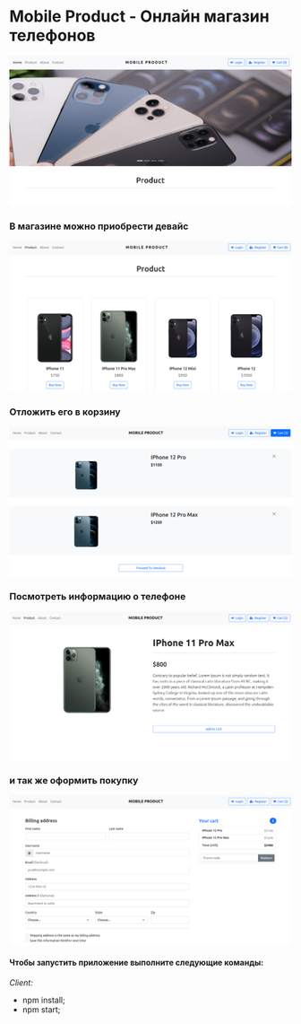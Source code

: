 # Mobile Product - Онлайн магазин телефонов
![alt text](screenshots/home.png "Описание будет тут")

### В магазине можно приобрести девайс
![alt text](screenshots/products.png "Описание будет тут")

### Отложить его в корзину 
![alt text](screenshots/basket.png "Описание будет тут")
### Посмотреть информацию о телефоне
![alt text](screenshots/info.png "Описание будет тут")
### и так же оформить покупку
![alt text](screenshots/order.png "Описание будет тут")

#### Чтобы запустить приложение выполните следующие команды:

_Client:_
* npm install;
* npm start;
